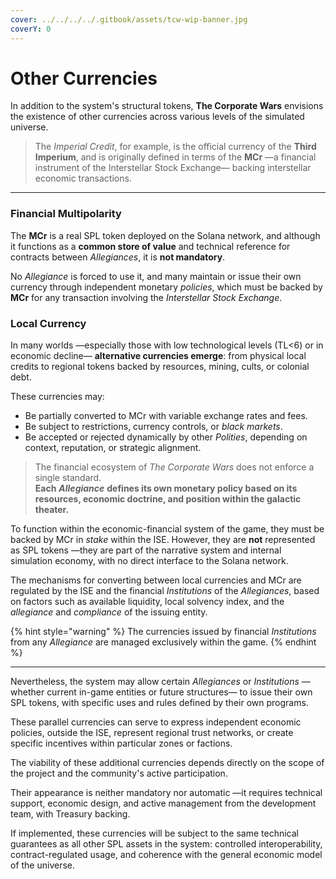 ```yaml
---
cover: ../../../../.gitbook/assets/tcw-wip-banner.jpg
coverY: 0
---
```


# Other Currencies

In addition to the system's structural tokens, **The Corporate Wars** envisions the existence of other currencies across various levels of the simulated universe.

> The _Imperial Credit_, for example, is the official currency of the **Third Imperium**, and is originally defined in terms of the **MCr** —a financial instrument of the Interstellar Stock Exchange— backing interstellar economic transactions.

***

### Financial Multipolarity

The **MCr** is a real SPL token deployed on the Solana network, and although it functions as a **common store of value** and technical reference for contracts between _Allegiances_, it is **not mandatory**.

No _Allegiance_ is forced to use it, and many maintain or issue their own currency through independent monetary _policies_, which must be backed by **MCr** for any transaction involving the _Interstellar Stock Exchange_.

### Local Currency

In many worlds —especially those with low technological levels (TL<6) or in economic decline— **alternative currencies emerge**: from physical local credits to regional tokens backed by resources, mining, cults, or colonial debt.

These currencies may:

* Be partially converted to MCr with variable exchange rates and fees.
* Be subject to restrictions, currency controls, or _black markets_.
* Be accepted or rejected dynamically by other _Polities_, depending on context, reputation, or strategic alignment.

> The financial ecosystem of _The Corporate Wars_ does not enforce a single standard.\
> **Each** _**Allegiance**_ **defines its own monetary policy based on its resources, economic doctrine, and position within the galactic theater.**

To function within the economic-financial system of the game, they must be backed by MCr in _stake_ within the ISE. However, they are **not** represented as SPL tokens —they are part of the narrative system and internal simulation economy, with no direct interface to the Solana network.

The mechanisms for converting between local currencies and MCr are regulated by the ISE and the financial _Institutions_ of the _Allegiances_, based on factors such as available liquidity, local solvency index, and the _allegiance_ and _compliance_ of the issuing entity.

{% hint style="warning" %}
The currencies issued by financial _Institutions_ from any _Allegiance_ are managed exclusively within the game.
{% endhint %}

***

Nevertheless, the system may allow certain _Allegiances_ or _Institutions_ —whether current in-game entities or future structures— to issue their own SPL tokens, with specific uses and rules defined by their own programs.

These parallel currencies can serve to express independent economic policies, outside the ISE, represent regional trust networks, or create specific incentives within particular zones or factions.

The viability of these additional currencies depends directly on the scope of the project and the community's active participation.

Their appearance is neither mandatory nor automatic —it requires technical support, economic design, and active management from the development team, with Treasury backing.

If implemented, these currencies will be subject to the same technical guarantees as all other SPL assets in the system: controlled interoperability, contract-regulated usage, and coherence with the general economic model of the universe.
